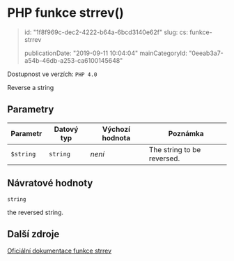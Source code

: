 PHP funkce strrev()
===================

> id: "1f8f969c-dec2-4222-b64a-6bcd3140e62f"
> slug:
> 	cs: funkce-strrev
>
> publicationDate: "2019-09-11 10:04:04"
> mainCategoryId: "0eeab3a7-a54b-46db-a253-ca6100145648"

Dostupnost ve verzích: `PHP 4.0`

Reverse a string


Parametry
--------------

| Parametr | Datový typ | Výchozí hodnota | Poznámka |
|-----|-----|-----|-----|
| `$string` | `string` | *není* | The string to be reversed. |


Návratové hodnoty
----------------

`string`

the reversed string.

Další zdroje
------------

[Oficiální dokumentace funkce strrev](https://www.php.net/manual/en/function.strrev.php)
